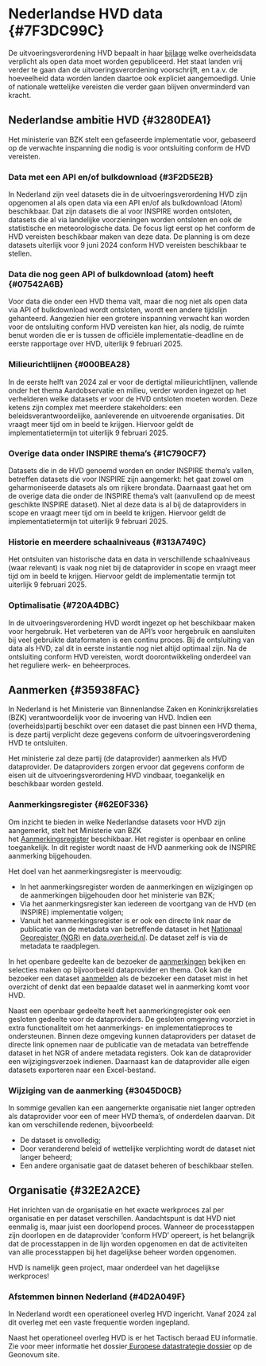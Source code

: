 # Nederlandse HVD data {#7F3DC99C}

De uitvoeringsverordening HVD bepaalt in haar <a href='https://eur-lex.europa.eu/legal-content/NL/TXT/HTML/?uri=CELEX:32023R0138#d1e32-48-1' target='_blank'>bijlage</a> welke overheidsdata verplicht als open data moet worden gepubliceerd. Het staat landen vrij verder te gaan dan de uitvoeringsverordening voorschrijft, en t.a.v. de hoeveelheid data worden landen daartoe ook expliciet aangemoedigd. Unie of nationale wettelijke vereisten die verder gaan blijven onverminderd van kracht.

## Nederlandse ambitie HVD {#3280DEA1}

Het ministerie van BZK stelt een gefaseerde implementatie voor, gebaseerd op de verwachte inspanning die nodig is voor ontsluiting conform de HVD vereisten. <br/>
### Data met een API en/of bulkdownload {#3F2D5E2B}

In Nederland zijn veel datasets die in de uitvoeringsverordening HVD zijn opgenomen al als open data via een API en/of als bulkdownload (Atom) beschikbaar. Dat zijn datasets die al voor INSPIRE worden ontsloten, datasets die al via landelijke voorzieningen worden ontsloten en ook de statistische en meteorologische data. De focus ligt eerst op het conform de HVD vereisten beschikbaar maken van deze data. De planning is om deze datasets uiterlijk voor 9 juni 2024 conform HVD vereisten beschikbaar te stellen.

### Data die nog geen API of bulkdownload (atom) heeft {#07542A6B}

Voor data die onder een HVD thema valt, maar die nog niet als open data via API of bulkdownload wordt ontsloten, wordt een andere tijdslijn gehanteerd. Aangezien hier een grotere inspanning verwacht kan worden voor de ontsluiting conform HVD vereisten kan hier, als nodig, de ruimte benut worden die er is tussen de officiële implementatie-deadline en de eerste rapportage over HVD, uiterlijk 9 februari 2025.

### Milieurichtlijnen  {#000BEA28}

In de eerste helft van 2024 zal er voor de dertigtal milieurichtlijnen, vallende onder het thema Aardobservatie en milieu, verder worden ingezet op het verhelderen welke datasets er voor de HVD ontsloten moeten worden. Deze ketens zijn complex met meerdere stakeholders: een beleidsverantwoordelijke, aanleverende en uitvoerende organisaties. Dit vraagt meer tijd om in beeld te krijgen. Hiervoor geldt de implementatietermijn tot uiterlijk 9 februari 2025.

### Overige data onder INSPIRE thema’s {#1C790CF7}

Datasets die in de HVD genoemd worden en onder INSPIRE thema’s vallen, betreffen datasets die voor INSPIRE zijn aangemerkt: het gaat zowel om geharmoniseerde datasets als om rijkere brondata. Daarnaast gaat het om de overige data die onder de INSPIRE thema’s valt (aanvullend op de meest geschikte INSPIRE dataset). Niet al deze data is al bij de dataproviders in scope en vraagt meer tijd om in beeld te krijgen. Hiervoor geldt de implementatietermijn tot uiterlijk 9 februari 2025.

### Historie en meerdere schaalniveaus {#313A749C}

Het ontsluiten van historische data en data in verschillende schaalniveaus (waar relevant) is vaak nog niet bij de dataprovider in scope en vraagt meer tijd om in beeld te krijgen. Hiervoor geldt de implementatie termijn tot uiterlijk 9 februari 2025. 

### Optimalisatie {#720A4DBC}

In de uitvoeringsverordening HVD wordt ingezet op het beschikbaar maken voor hergebruik. Het verbeteren van de API’s voor hergebruik en aansluiten bij veel gebruikte dataformaten is een continu proces. Bij de ontsluiting van data als HVD, zal dit in eerste instantie nog niet altijd optimaal zijn. Na de ontsluiting conform HVD vereisten, wordt doorontwikkeling onderdeel van het reguliere werk- en beheerproces.

## Aanmerken {#35938FAC}

In Nederland is het Ministerie van Binnenlandse Zaken en Koninkrijksrelaties (BZK) verantwoordelijk voor de invoering van HVD. Indien een (overheids)partij beschikt over een dataset die past binnen een HVD thema, is deze partij verplicht deze gegevens conform de uitvoeringsverordening HVD te ontsluiten.<br/>

Het ministerie zal deze partij (de dataprovider) aanmerken als HVD dataprovider. De dataproviders zorgen ervoor dat gegevens conform de eisen uit de uitvoeringsverordening HVD vindbaar, toegankelijk en beschikbaar worden gesteld.<br/>

### Aanmerkingsregister {#62E0F336}

Om inzicht te bieden in welke Nederlandse datasets voor HVD zijn aangemerkt, stelt het Ministerie van BZK het <a href='https://aanmerking.nl/' target='_blank'>Aanmerkingsregister</a> beschikbaar. Het register is openbaar en online toegankelijk. In dit register wordt naast de HVD aanmerking ook de INSPIRE aanmerking bijgehouden.<br/>

Het doel van het aanmerkingsregister is meervoudig:<br/>
<ul><li>In het aanmerkingsregister worden de aanmerkingen en wijzigingen op de aanmerkingen bijgehouden door het ministerie van BZK;</li>
<li>Via het aanmerkingsregister kan iedereen de voortgang van de HVD (en INSPIRE) implementatie volgen;</li>
<li>Vanuit het aanmerkingsregister is er ook een directe link naar de publicatie van de metadata van betreffende dataset in het <a href='http://www.nationaalgeoregister.nl/' target='_blank'>Nationaal Georegister (NGR)</a> en <a href='https://data.overheid.nl/ 'target='_blank'>data.overheid.nl</a>. De dataset zelf is via de metadata te raadplegen.</li>
</ul>

In het openbare gedeelte kan de bezoeker de <a href='https://aanmerking.nl/aanmerkingsregister' target='_blank'>aanmerkingen</a> bekijken en selecties maken op bijvoorbeeld dataprovider en thema. Ook kan de bezoeker een dataset <a href='https://aanmerking.nl/aanmelden-dataset' target='_blank'>aanmelden</a> als de bezoeker een dataset mist in het overzicht of denkt dat een bepaalde dataset wel in aanmerking komt voor HVD.<br/>

Naast een openbaar gedeelte heeft het aanmerkingregister ook een gesloten gedeelte voor de dataproviders. De gesloten omgeving voorziet in extra functionaliteit om het aanmerkings- en implementatieproces te ondersteunen. Binnen deze omgeving kunnen dataproviders per dataset de directe link opnemen naar de publicatie van de metadata van betreffende dataset in het NGR of andere metadata registers. Ook kan de dataprovider een wijzigingsverzoek indienen. Daarnaast kan de dataprovider alle eigen datasets exporteren naar een Excel-bestand.<br/>

### Wijziging van de aanmerking {#3045D0CB}

In sommige gevallen kan een aangemerkte organisatie niet langer optreden als dataprovider voor een of meer HVD thema’s, of onderdelen daarvan. Dit kan om verschillende redenen, bijvoorbeeld:<br/>

<ul><li>De dataset is onvolledig;</li>
<li>Door veranderend beleid of wettelijke verplichting wordt de dataset niet langer beheerd;</li>
<li>Een andere organisatie gaat de dataset beheren of beschikbaar stellen.</li>
</ul>

<!-- In de onderstaande figuur staat welke stappen doorlopen moeten worden om een aanmerking te wijzigen. Via het gesloten gedeelte van het  aanmerkingsregister kan de dataprovider een wijzigingsverzoek indienen. -->
<!-- <img src='media/image1.png' alt='' style='width: 100%;'></img> -->

## Organisatie {#32E2A2CE}

Het inrichten van de organisatie en het exacte werkproces zal per organisatie en per dataset verschillen. Aandachtspunt is dat HVD niet eenmalig is, maar juist een doorlopend proces. Wanneer de processtappen zijn doorlopen en de dataprovider ‘conform HVD’ opereert, is het belangrijk dat de processtappen in de lijn worden opgenomen en dat de activiteiten van alle processtappen bij het dagelijkse beheer worden opgenomen.

HVD is namelijk geen project, maar onderdeel van het dagelijkse werkproces!

### Afstemmen binnen Nederland {#4D2A049F}

In Nederland wordt een operationeel overleg HVD ingericht. Vanaf 2024 zal dit overleg met een vaste frequentie worden ingepland.<br/>

Naast het operationeel overleg HVD is er het Tactisch beraad EU informatie. Zie voor meer informatie het dossier<a href='https://www.geonovum.nl/themas/europese-datastrategie' target='_blank'> Europese datastrategie dossier</a> op de Geonovum site.

